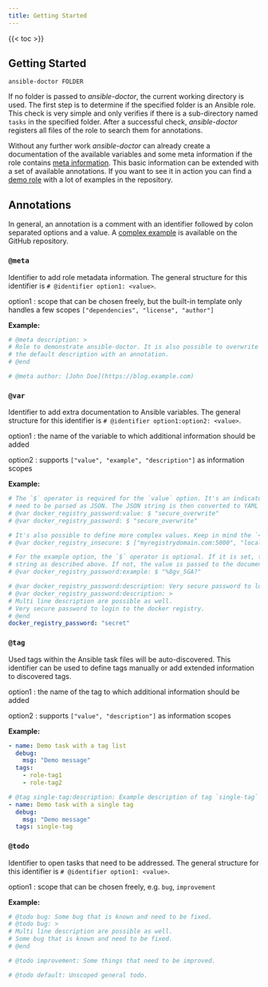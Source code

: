 ```yaml
---
title: Getting Started
---
```


{{< toc >}}

## Getting Started

```Shell
ansible-doctor FOLDER
```

If no folder is passed to _ansible-doctor_, the current working directory is used. The first step is to determine if the specified folder is an Ansible role. This check is very simple and only verifies if there is a sub-directory named `tasks` in the specified folder. After a successful check, _ansible-doctor_ registers all files of the role to search them for annotations.

Without any further work _ansible-doctor_ can already create a documentation of the available variables and some meta information if the role contains [meta information](https://galaxy.ansible.com/docs/contributing/creating_role.html#role-metadata). This basic information can be extended with a set of available annotations. If you want to see it in action you can find a [demo role](https://github.com/thegeeklab/ansible-doctor/tree/main/example) with a lot of examples in the repository.

## Annotations

In general, an annotation is a comment with an identifier followed by colon separated options and a value. A [complex example](https://github.com/thegeeklab/ansible-doctor/tree/main/example) is available on the GitHub repository.

### `@meta`

Identifier to add role metadata information. The general structure for this identifier is `# @identifier option1: <value>`.

option1
: scope that can be chosen freely, but the built-in template only handles a few scopes `["dependencies", "license", "author"]`

**Example:**

```YAML
# @meta description: >
# Role to demonstrate ansible-doctor. It is also possible to overwrite
# the default description with an annotation.
# @end

# @meta author: [John Doe](https://blog.example.com)
```

### `@var`

Identifier to add extra documentation to Ansible variables. The general structure for this identifier is `# @identifier option1:option2: <value>`.

option1
: the name of the variable to which additional information should be added

option2
: supports `["value", "example", "description"]` as information scopes

**Example:**

```YAML
# The `$` operator is required for the `value` option. It's an indicator for the parster to signalize that the `<value>`
# need to be parsed as JSON. The JSON string is then converted to YAML for the documentation.
# @var docker_registry_password:value: $ "secure_overwrite"
# @var docker_registry_password: $ "secure_overwrite"

# It's also possible to define more complex values. Keep in mind the `<value>` need to be a valid JSON string.
# @var docker_registry_insecure: $ ["myregistrydomain.com:5000", "localhost:5000"]

# For the example option, the `$` operator is optional. If it is set, the `<value>` need to be a valid JSON
# string as described above. If not, the value is passed to the documentation unformatted.
# @var docker_registry_password:example: $ "%8gv_5GA?"

# @var docker_registry_password:description: Very secure password to login to the docker registry.
# @var docker_registry_password:description: >
# Multi line description are possible as well.
# Very secure password to login to the docker registry.
# @end
docker_registry_password: "secret"
```

### `@tag`

Used tags within the Ansible task files will be auto-discovered. This identifier can be used to define tags manually or add extended information to discovered tags.

option1
: the name of the tag to which additional information should be added

option2
: supports `["value", "description"]` as information scopes

**Example:**

```YAML
- name: Demo task with a tag list
  debug:
    msg: "Demo message"
  tags:
    - role-tag1
    - role-tag2

# @tag single-tag:description: Example description of tag `single-tag`
- name: Demo task with a single tag
  debug:
    msg: "Demo message"
  tags: single-tag
```

### `@todo`

Identifier to open tasks that need to be addressed. The general structure for this identifier is `# @identifier option1: <value>`.

option1
: scope that can be chosen freely, e.g. `bug`, `improvement`

**Example:**

```YAML
# @todo bug: Some bug that is known and need to be fixed.
# @todo bug: >
# Multi line description are possible as well.
# Some bug that is known and need to be fixed.
# @end

# @todo improvement: Some things that need to be improved.

# @todo default: Unscoped general todo.
```
